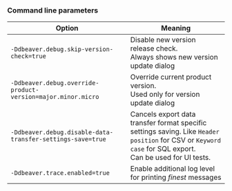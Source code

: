 
### Command line parameters

Option | Meaning
---|---
`-Ddbeaver.debug.skip-version-check=true` | Disable new version release check.<br>Always shows new version update dialog 
`-Ddbeaver.debug.override-product-version=major.minor.micro` | Override current product version.<br>Used only for version update dialog
`-Ddbeaver.debug.disable-data-transfer-settings-save=true` | Cancels export data transfer format specific settings saving. Like `Header position` for CSV or `Keyword case` for SQL export.<br>Can be used for UI tests.
`-Ddbeaver.trace.enabled=true` | Enable additional log level for printing _finest_ messages